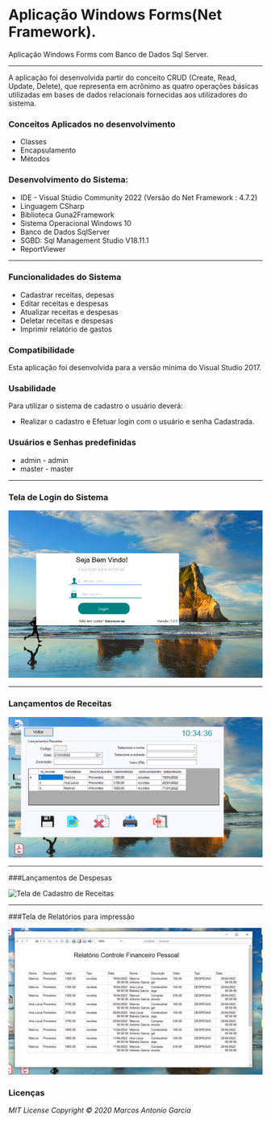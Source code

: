 # Aplicação Windows Forms(Net Framework).
Aplicação Windows Forms com Banco de Dados Sql Server.
***

A aplicação foi desenvolvida partir do conceito CRUD (Create, Read, Update, Delete), que representa em acrônimo as quatro operações básicas utilizadas em bases de dados relacionais fornecidas aos utilizadores do sistema.

### Conceitos Aplicados no desenvolvimento
* Classes
* Encapsulamento
* Métodos 

### Desenvolvimento do Sistema:

* IDE - Visual Stúdio Community 2022 (Versão do Net Framework : 4.7.2)
* Linguagem CSharp
* Biblioteca Guna2Framework
* Sistema Operacional Windows 10
* Banco de Dados SqlServer
* SGBD: Sql Management Studio V18.11.1
* ReportViewer

***

### Funcionalidades do Sistema
* Cadastrar receitas, depesas
* Editar receitas e despesas
* Atualizar receitas e despesas
* Deletar receitas e despesas
* Imprimir relatório de gastos


### Compatibilidade

Esta aplicação foi desenvolvida para a versão mínima do Visual Studio 2017.

### Usabilidade

Para utilizar o sistema de cadastro o usuário deverá:

* Realizar o cadastro e Efetuar login com o usuário e senha Cadastrada.

### Usuários e Senhas predefinidas
* admin - admin
* master - master

***
### Tela de Login do Sistema

![Tela de Login](https://github.com/Engenharia-Software2022/AgendaWeb/blob/main/TelaLogin.PNG)

***
### Lançamentos de Receitas

![Menu Principal](https://github.com/Engenharia-Software2022/AgendaWeb/blob/main/Lan%C3%A7amentoReceita.PNG)

***
###Lançamentos de Despesas

![Tela de Cadastro de Receitas](https://github.com/Engenharia-Software2022/AgendaWeb/blob/main/Lan%C3%A7amentoDespesa.PNG)

***
###Tela de Relatórios para impressão

![Tela de Cadastro de Despesas](https://github.com/Engenharia-Software2022/AgendaWeb/blob/main/Relat%C3%B3rio.PNG)


### Licenças

_MIT License_
_Copyright   ©   2020 Marcos Antonio Garcia_
